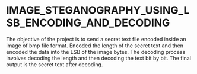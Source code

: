 # IMAGE_STEGANOGRAPHY_USING_LSB_ENCODING_AND_DECODING
The objective of the project is to send a secret text file encoded inside an image of bmp file format. Encoded the length of the secret text and then encoded the data into the LSB of the image bytes. The decoding process involves decoding the length and then decoding the text bit by bit. The final output is the secret text after decoding.

